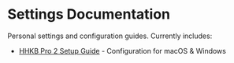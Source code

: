 # Settings Documentation

Personal settings and configuration guides. Currently includes:
- [HHKB Pro 2 Setup Guide](HHKB_Config_Guide.md) - Configuration for macOS & Windows
